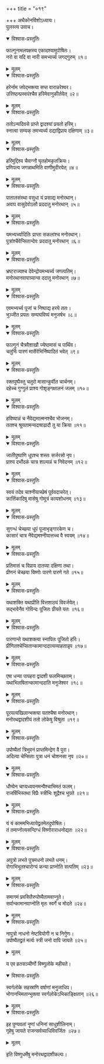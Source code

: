 +++
title = "०१९"

+++
अथैकोनविंशोऽध्यायः।  
पुलस्त्य उवाच।  

<details open><summary>विश्वास-प्रस्तुतिः</summary>

फाल्गुनामलपक्षस्य एकादश्यामुपोषितः।  
नरो वा यदि वा नारी समभ्यर्च्य जगद्गुरुम् ॥१॥
</details>

<details><summary>मूलम्</summary>

फाल्गुनामलपक्षस्य एकादश्यामुपोषितः।  
नरो वा यदि वा नारी समभ्यर्च्य जगद्गुरुम् ॥१॥
</details>


<details open><summary>विश्वास-प्रस्तुतिः</summary>

हरेर्नाम जपेद्भक्त्या सप्त वारान्नरेश्वर।  
उत्तिष्ठन्प्रस्वपंश्चैव हरिमेवानुकीर्तयेत् ॥२॥
</details>

<details><summary>मूलम्</summary>

हरेर्नाम जपेद्भक्त्या सप्त वारान्नरेश्वर।  
उत्तिष्ठन्प्रस्वपंश्चैव हरिमेवानुकीर्तयेत् ॥२॥
</details>


<details open><summary>विश्वास-प्रस्तुतिः</summary>

ततोऽन्यदिवसे प्राप्ते द्वादश्यां प्रयतो हरिम्।  
स्नात्वा सम्यक् तमभ्यर्च्य दद्याद्विप्राय दक्षिणाम् ॥३॥
</details>

<details><summary>मूलम्</summary>

ततोऽन्यदिवसे प्राप्ते द्वादश्यां प्रयतो हरिम्।  
स्नात्वा सम्यक् तमभ्यर्च्य दद्याद्विप्राय दक्षिणाम् ॥३॥
</details>


<details open><summary>विश्वास-प्रस्तुतिः</summary>

हरिमुद्दिश्य चैवाग्नौ घृतहोमकृतक्रियः।  
प्रणिपत्य जगन्नाथमिति वाणीमुदीरयेत् ॥४॥
</details>

<details><summary>मूलम्</summary>

हरिमुद्दिश्य चैवाग्नौ घृतहोमकृतक्रियः।  
प्रणिपत्य जगन्नाथमिति वाणीमुदीरयेत् ॥४॥
</details>


<details open><summary>विश्वास-प्रस्तुतिः</summary>

पातालसंस्था वसुधा यं प्रसाद्य मनोरथान्।  
अवाप वासुदेवोऽसौ प्रददातु मनोरथान् ॥५॥
</details>

<details><summary>मूलम्</summary>

पातालसंस्था वसुधा यं प्रसाद्य मनोरथान्।  
अवाप वासुदेवोऽसौ प्रददातु मनोरथान् ॥५॥
</details>


<details open><summary>विश्वास-प्रस्तुतिः</summary>

यमभ्यर्च्यादितिः प्राप्ता सकलांश्च मनोरथान्।  
पुत्रांश्चैवेप्सितान्देवः प्रददातु मनोरथान् ॥६॥
</details>

<details><summary>मूलम्</summary>

यमभ्यर्च्यादितिः प्राप्ता सकलांश्च मनोरथान्।  
पुत्रांश्चैवेप्सितान्देवः प्रददातु मनोरथान् ॥६॥
</details>


<details open><summary>विश्वास-प्रस्तुतिः</summary>

भ्रष्टराज्यश्च देवेन्द्रोयमभ्यर्च्य जगत्पतिम्।  
मनोरथानवापाग्र्यान्स ददातु मनोरथान् ॥७॥
</details>

<details><summary>मूलम्</summary>

भ्रष्टराज्यश्च देवेन्द्रोयमभ्यर्च्य जगत्पतिम्।  
मनोरथानवापाग्र्यान्स ददातु मनोरथान् ॥७॥
</details>


<details open><summary>विश्वास-प्रस्तुतिः</summary>

एवमभ्यर्च्य पूजां च निष्पाद्य हरये ततः।  
भुञ्जीत प्रयतः सम्यघविष्यं मनुजर्षभ ॥८॥
</details>

<details><summary>मूलम्</summary>

एवमभ्यर्च्य पूजां च निष्पाद्य हरये ततः।  
भुञ्जीत प्रयतः सम्यघविष्यं मनुजर्षभ ॥८॥
</details>


<details open><summary>विश्वास-प्रस्तुतिः</summary>

फाल्गुनं चैत्रवैशाखौ ज्येष्ठमासं च पार्थिव।  
चतुर्भिः पारणं मासैरेभिर्निष्पादितं भवेत् ॥९॥
</details>

<details><summary>मूलम्</summary>

फाल्गुनं चैत्रवैशाखौ ज्येष्ठमासं च पार्थिव।  
चतुर्भिः पारणं मासैरेभिर्निष्पादितं भवेत् ॥९॥
</details>


<details open><summary>विश्वास-प्रस्तुतिः</summary>

रक्तपुष्पैस्तु चतुरो मासान्कुर्वीत चार्चनम्।  
दहेच्च गुग्गुलं प्राश्य गोशृङ्गक्षालनं जलम् ॥१०॥
</details>

<details><summary>मूलम्</summary>

रक्तपुष्पैस्तु चतुरो मासान्कुर्वीत चार्चनम्।  
दहेच्च गुग्गुलं प्राश्य गोशृङ्गक्षालनं जलम् ॥१०॥
</details>


<details open><summary>विश्वास-प्रस्तुतिः</summary>

हविष्यान्नं च नैवेद्यमात्मनश्चैव भोजनम्।  
ततश्च श्रूयतामन्यदाषाढादौ तु या क्रिया ॥११॥
</details>

<details><summary>मूलम्</summary>

हविष्यान्नं च नैवेद्यमात्मनश्चैव भोजनम्।  
ततश्च श्रूयतामन्यदाषाढादौ तु या क्रिया ॥११॥
</details>


<details open><summary>विश्वास-प्रस्तुतिः</summary>

जातीपुष्पाणि धूपश्च शस्तः सर्जरसो नृप।  
प्राश्य दर्भोदकं चात्र शाल्यन्नं च निवेदनम् ॥१२॥
</details>

<details><summary>मूलम्</summary>

जातीपुष्पाणि धूपश्च शस्तः सर्जरसो नृप।  
प्राश्य दर्भोदकं चात्र शाल्यन्नं च निवेदनम् ॥१२॥
</details>


<details open><summary>विश्वास-प्रस्तुतिः</summary>

स्वयं तदेव चाश्नीयाच्छेषं पूर्ववदाचरेत्।  
कार्त्तिकादिषु मासेषु गोमूत्रं कायशोधनम् ॥१३॥
</details>

<details><summary>मूलम्</summary>

स्वयं तदेव चाश्नीयाच्छेषं पूर्ववदाचरेत्।  
कार्त्तिकादिषु मासेषु गोमूत्रं कायशोधनम् ॥१३॥
</details>


<details open><summary>विश्वास-प्रस्तुतिः</summary>

सुगन्धं चेच्छया धूपं पूजाभृङ्गारकेण च।  
कासारं चात्र नैवेद्यमश्नीयात्तच्च वै स्वयम् ॥१४॥
</details>

<details><summary>मूलम्</summary>

सुगन्धं चेच्छया धूपं पूजाभृङ्गारकेण च।  
कासारं चात्र नैवेद्यमश्नीयात्तच्च वै स्वयम् ॥१४॥
</details>


<details open><summary>विश्वास-प्रस्तुतिः</summary>

प्रतिमासं च विप्राय दातव्या दक्षिणा तथा।  
प्रीणनं चेच्छया विष्णोः पारणे पारणे गते ॥१५॥
</details>

<details><summary>मूलम्</summary>

प्रतिमासं च विप्राय दातव्या दक्षिणा तथा।  
प्रीणनं चेच्छया विष्णोः पारणे पारणे गते ॥१५॥
</details>


<details open><summary>विश्वास-प्रस्तुतिः</summary>

यथाशक्ति यथाप्रीति वित्तशाठ्यं विवर्जयेत्।  
सद्भावेनैव गोविन्दः पूजितः प्रीयते यतः ॥१६॥
</details>

<details><summary>मूलम्</summary>

यथाशक्ति यथाप्रीति वित्तशाठ्यं विवर्जयेत्।  
सद्भावेनैव गोविन्दः पूजितः प्रीयते यतः ॥१६॥
</details>


<details open><summary>विश्वास-प्रस्तुतिः</summary>

पारणान्ते यथाशक्त्या स्नापितः पूजितो हरिः।  
प्रीणितश्चेप्सितान्कामान्ददात्यव्याहतान्नृप ॥१७॥
</details>

<details><summary>मूलम्</summary>

पारणान्ते यथाशक्त्या स्नापितः पूजितो हरिः।  
प्रीणितश्चेप्सितान्कामान्ददात्यव्याहतान्नृप ॥१७॥
</details>


<details open><summary>विश्वास-प्रस्तुतिः</summary>

एषा धन्या पापहरा द्वादशी फलमिच्छताम्।  
यथाभिलषितान्कामान्ददाति मनुजेश्वर ॥१८॥
</details>

<details><summary>मूलम्</summary>

एषा धन्या पापहरा द्वादशी फलमिच्छताम्।  
यथाभिलषितान्कामान्ददाति मनुजेश्वर ॥१८॥
</details>


<details open><summary>विश्वास-प्रस्तुतिः</summary>

पूरयत्यखिलान्भक्त्या यतश्चैषा मनोरथान्।  
मनोरथद्वादशीयं ततो लोकेषु विश्रुता ॥१९॥
</details>

<details><summary>मूलम्</summary>

पूरयत्यखिलान्भक्त्या यतश्चैषा मनोरथान्।  
मनोरथद्वादशीयं ततो लोकेषु विश्रुता ॥१९॥
</details>


<details open><summary>विश्वास-प्रस्तुतिः</summary>

उपोष्यैतां त्रिभुवनं प्राप्तमिन्द्रेण वै पुरा।  
अदित्या चेप्सिताः पुत्रा धनं चोशनसा नृप ॥२०॥
</details>

<details><summary>मूलम्</summary>

उपोष्यैतां त्रिभुवनं प्राप्तमिन्द्रेण वै पुरा।  
अदित्या चेप्सिताः पुत्रा धनं चोशनसा नृप ॥२०॥
</details>


<details open><summary>विश्वास-प्रस्तुतिः</summary>

धौम्येन चाप्यध्ययनमन्यैश्चाभिमतं फलम्।  
राजर्षिभिस्तथा विप्रैः स्त्रीभिः शूद्रैश्च भूपते ॥२१॥
</details>

<details><summary>मूलम्</summary>

धौम्येन चाप्यध्ययनमन्यैश्चाभिमतं फलम्।  
राजर्षिभिस्तथा विप्रैः स्त्रीभिः शूद्रैश्च भूपते ॥२१॥
</details>


<details open><summary>विश्वास-प्रस्तुतिः</summary>

यं यं काममभिध्यायेद्व्रतमेतदुपोषितः।  
तं तमाप्नोत्यसन्दिग्धं विष्णोराराधनोद्यतः ॥२२॥
</details>

<details><summary>मूलम्</summary>

यं यं काममभिध्यायेद्व्रतमेतदुपोषितः।  
तं तमाप्नोत्यसन्दिग्धं विष्णोराराधनोद्यतः ॥२२॥
</details>


<details open><summary>विश्वास-प्रस्तुतिः</summary>

अपुत्रो लभते पुत्रमधनो लभते धनम्।  
रोगाभिभूतश्चारोग्यं कन्या प्राप्नोति सत्पतिम् ॥२३॥
</details>

<details><summary>मूलम्</summary>

अपुत्रो लभते पुत्रमधनो लभते धनम्।  
रोगाभिभूतश्चारोग्यं कन्या प्राप्नोति सत्पतिम् ॥२३॥
</details>


<details open><summary>विश्वास-प्रस्तुतिः</summary>

समागमं प्रवसितैरुपोष्यैतामवाप्नुते।  
सर्वान्कामानवाप्नोति मृतः स्वर्गे च मोदते ॥२४॥
</details>

<details><summary>मूलम्</summary>

समागमं प्रवसितैरुपोष्यैतामवाप्नुते।  
सर्वान्कामानवाप्नोति मृतः स्वर्गे च मोदते ॥२४॥
</details>


<details open><summary>विश्वास-प्रस्तुतिः</summary>

नापुत्रो नाधनो नेष्टवियोगी न च निर्गुणः।  
उपोष्यैतद्व्रतं मर्त्यः स्त्री जनो वापि जायते ॥२५॥
</details>

<details><summary>मूलम्</summary>

नापुत्रो नाधनो नेष्टवियोगी न च निर्गुणः।  
उपोष्यैतद्व्रतं मर्त्यः स्त्री जनो वापि जायते ॥२५॥
</details>

य एव व्रतसञ्चीर्णो विष्णुलोके महीयते।  

<details open><summary>विश्वास-प्रस्तुतिः</summary>

स्वर्गलोके सहस्राणि वर्षाणां मनुजाधिप।  
भोगानभिमतान्भुक्त्वा स्वर्गलोकेऽभिकाङ्क्षितान् ॥२६॥
</details>

<details><summary>मूलम्</summary>

स्वर्गलोके सहस्राणि वर्षाणां मनुजाधिप।  
भोगानभिमतान्भुक्त्वा स्वर्गलोकेऽभिकाङ्क्षितान् ॥२६॥
</details>


<details open><summary>विश्वास-प्रस्तुतिः</summary>

इह पुण्यवतां नॄणां धनिनां साधुशीलिनाम्।  
गृहेषु जायते राजन्सर्वव्याधिविवर्जितः ॥२७॥
</details>

<details><summary>मूलम्</summary>

इह पुण्यवतां नॄणां धनिनां साधुशीलिनाम्।  
गृहेषु जायते राजन्सर्वव्याधिविवर्जितः ॥२७॥
</details>

इति विष्णुधर्मेषु मनोरथद्वादशीकल्पः।  
